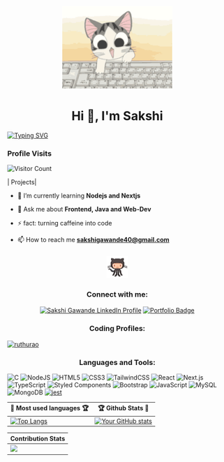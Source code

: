 <h1 align="center"> <a href="#"><img width="50%" height="auto" src="https://raw.githubusercontent.com/SakshiUppoor/SakshiUppoor/main/cat.gif" height="175px"/></a></h1>

<h1 align="center">Hi 👋, I'm Sakshi </h1>

  
[![Typing SVG](https://readme-typing-svg.herokuapp.com?font=monospace&color=%36BCF7FF&vCenter=true&lines=A+Passionate+Software+Engineer;Tech+Enthusiast;Opensource+Contributor)](https://git.io/typing-svg)

<h3>Profile Visits</h3>

![Visitor Count](https://profile-counter.glitch.me/Sakshiss-cell/count.svg)

|  Projects|


- 🌱 I’m currently learning **Nodejs and Nextjs**

- 💬 Ask me about **Frontend, Java and Web-Dev**

- ⚡ fact: turning caffeine into code 

- 📫 How to reach me **sakshigawande40@gmail.com**

<h3 align="center"><img width="10%" height="auto" src="https://raw.githubusercontent.com/iCharlesZ/FigureBed/master/img/octocat.gif"/></h3>
<h3 align="center" > Connect with me: </h3>
<p align="center">
<a href="https://www.linkedin.com/in/sakshi-gawande/" target="_blank"><img align="center" src="https://img.shields.io/badge/Sakshi Gawande-0077B5?style=for-the-badge&logo=linkedin&logoColor=white" alt="Sakshi Gawande LinkedIn Profile" /></a> 
<a href="https://lucky-squirrel-35df42.netlify.app" target="_blank"><img align="center" src="https://img.shields.io/badge/Portfolio-Visit-9cf?style=for-the-badge&logo=appveyor" alt="Portfolio Badge" /></a>

</p>


<h3 align="center">Coding Profiles:</h3>
<p align="center">

<a href="https://leetcode.com/route2/" target="blank"><img align="center" src="https://img.shields.io/badge/ruthurao-000000?style=for-the-badge&logo=LeetCode&logoColor=#d16c06" alt="ruthurao"/></a>
</p>

<h3 align="center">Languages and Tools:</h3>

  ![C](https://img.shields.io/badge/c-%2300599C.svg?style=for-the-badge&logo=c&logoColor=white)
  ![NodeJS](https://img.shields.io/badge/node.js-6DA55F?style=for-the-badge&logo=node.js&logoColor=white)
  ![HTML5](https://img.shields.io/badge/html5-%23E34F26.svg?style=for-the-badge&logo=html5&logoColor=white)
  ![CSS3](https://img.shields.io/badge/css3-%231572B6.svg?style=for-the-badge&logo=css3&logoColor=white)
  ![TailwindCSS](https://img.shields.io/badge/Tailwind_CSS-38B2AC?style=for-the-badge&logo=tailwind-css&logoColor=white)
  ![React](https://img.shields.io/badge/react-%2320232a.svg?style=for-the-badge&logo=react&logoColor=%2361DAFB)
  ![Next.js](https://img.shields.io/badge/next.js-%23000000.svg?style=for-the-badge&logo=next.js&logoColor=white)
  ![TypeScript](https://img.shields.io/badge/typescript-%23007ACC.svg?style=for-the-badge&logo=typescript&logoColor=white)
  ![Styled Components](https://img.shields.io/badge/styled--components-DB7093?style=for-the-badge&logo=styled-components&logoColor=white)
  ![Bootstrap](https://img.shields.io/badge/bootstrap-%23563D7C.svg?style=for-the-badge&logo=bootstrap&logoColor=white)
  ![JavaScript](https://img.shields.io/badge/JavaScript-%6DA55F?style=for-the-badge&logo=javascript&logoColor=white)
  ![MySQL](https://img.shields.io/badge/mysql-%2300f.svg?style=for-the-badge&logo=mysql&logoColor=white)
  ![MongoDB](https://img.shields.io/badge/MongoDB-%234ea94b.svg?style=for-the-badge&logo=mongodb&logoColor=white)
  [![jest](https://jestjs.io/img/jest-badge.svg)](https://github.com/facebook/jest)


<!--![](./profile-3d-contrib/profile-night-view.svg)-->

|🎯 Most used languages 🏆| 🏆 Github Stats 🔭|
|----------------------------------|----------------------------|
|[![Top Langs](https://github-readme-stats.vercel.app/api/top-langs/?username=Sakshiss-cell&theme=midnight-purple&layout=compact&hide=css,html)](https://github.com/anuraghazra/github-readme-stats) | [![Your GitHub stats](https://github-readme-stats.vercel.app/api?username=Sakshiss-cell&show_icons=true&theme=midnight-purple&hide_title=true)](https://github.com/Sakshiss-cell)|

|  Contribution Stats  |
|----------------------|
| ![](./profile-3d-contrib/profile-night-view.svg) |
